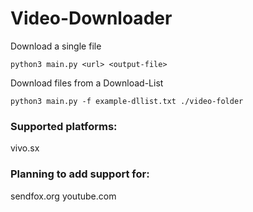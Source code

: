 # Video-Downloader

Download a single file
```
python3 main.py <url> <output-file>
```

Download files from a Download-List
```
python3 main.py -f example-dllist.txt ./video-folder
```

### Supported platforms:
vivo.sx

### Planning to add support for:
sendfox.org
youtube.com
